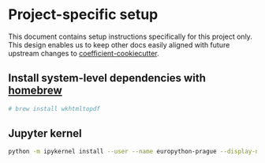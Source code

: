 # Project-specific setup

This document contains setup instructions specifically for this project only. This design enables
us to keep other docs easily aligned with future upstream changes to
[coefficient-cookiecutter](https://github.com/CoefficientSystems/coefficient-cookiecutter/).


## Install system-level dependencies with [homebrew](https://brew.sh/)

```sh
# brew install wkhtmltopdf
```


## Jupyter kernel

```sh
python -m ipykernel install --user --name europython-prague --display-name "Python (europython-prague)"
```


